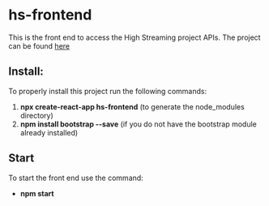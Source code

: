 # hs-frontend

This is the front end to access the High Streaming project APIs. 
The project can be found [here](https://github.com/GiorgioMartinetto/Highstreaming)

## Install: 
To properly install this project run the following commands:

1. **npx create-react-app hs-frontend** (to generate the node_modules directory) 
2. **npm install bootstrap --save** (if you do not have the bootstrap module already installed)
## Start
To start the front end use the command:
- **npm start**